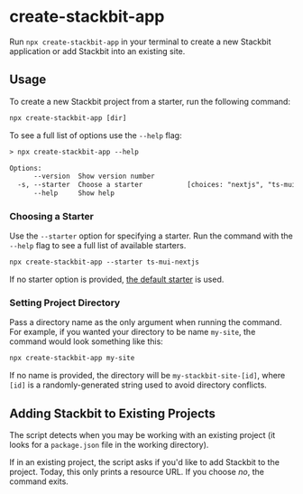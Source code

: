 # create-stackbit-app

Run `npx create-stackbit-app` in your terminal to create a new Stackbit application or add Stackbit into an existing site.

## Usage

To create a new Stackbit project from a starter, run the following command:

```txt
npx create-stackbit-app [dir]
```

To see a full list of options use the `--help` flag:

```txt
> npx create-stackbit-app --help

Options:
      --version  Show version number                                   [boolean]
  -s, --starter  Choose a starter           [choices: "nextjs", "ts-mui-nextjs"]
      --help     Show help                                             [boolean]
```

### Choosing a Starter

Use the `--starter` option for specifying a starter. Run the command with the `--help` flag to see a full list of available starters.

```txt
npx create-stackbit-app --starter ts-mui-nextjs
```

If no starter option is provided, [the default starter](https://github.com/stackbit-themes/nextjs-starter) is used.

### Setting Project Directory

Pass a directory name as the only argument when running the command. For example, if you wanted your directory to be name `my-site`, the command would look something like this:

```txt
npx create-stackbit-app my-site
```

If no name is provided, the directory will be `my-stackbit-site-[id]`, where `[id]` is a randomly-generated string used to avoid directory conflicts.

## Adding Stackbit to Existing Projects

The script detects when you may be working with an existing project (it looks for a `package.json` file in the working directory).

If in an existing project, the script asks if you'd like to add Stackbit to the project. Today, this only prints a resource URL. If you choose _no_, the command exits.
